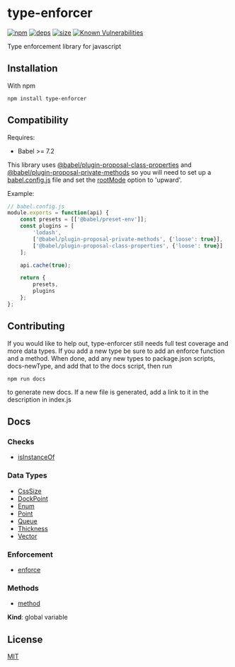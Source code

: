 # type-enforcer
[![npm][npm]][npm-url]
[![deps][deps]][deps-url]
[![size][size]][size-url]
[![Known Vulnerabilities](https://snyk.io/test/github/DarrenPaulWright/type-enforcer/badge.svg?targetFile=package.json)](https://snyk.io/test/github/DarrenPaulWright/type-enforcer?targetFile=package.json)

Type enforcement library for javascript

<a name="Installation"></a>

## Installation
With npm```npm install type-enforcer```## CompatibilityRequires:- Babel >= 7.2This library uses [@babel/plugin-proposal-class-properties](https://github.com/babel/babel/tree/master/packages/babel-plugin-proposal-class-properties) and [@babel/plugin-proposal-private-methods](https://github.com/babel/babel/tree/master/packages/babel-plugin-proposal-private-methods) so you will need to set up a [babel.config.js](https://babeljs.io/docs/en/config-files#project-wide-configuration) file and set the [rootMode](https://babeljs.io/docs/en/options#rootmode) option to 'upward'.Example:``` javascript// babel.config.jsmodule.exports = function(api) {	const presets = [['@babel/preset-env']];	const plugins = [		'lodash',		['@babel/plugin-proposal-private-methods', {'loose': true}],		['@babel/plugin-proposal-class-properties', {'loose': true}]	];	api.cache(true);	return {		presets,		plugins	};};```## ContributingIf you would like to help out, type-enforcer still needs full test coverage and more data types. If you add a new type be sure to add an enforce function and a method. When done, add any new types to package.json scripts, docs-newType, and add that to the docs script, then run```npm run docs```to generate new docs. If a new file is generated, add a link to it in the description in index.js## Docs### Checks- [isInstanceOf](https://github.com/darrenpaulwright/type-enforcer/blob/master/docs/isInstanceOf.md)### Data Types- [CssSize](https://github.com/darrenpaulwright/type-enforcer/blob/master/docs/CssSize.md)- [DockPoint](https://github.com/darrenpaulwright/type-enforcer/blob/master/docs/DockPoint.md)- [Enum](https://github.com/darrenpaulwright/type-enforcer/blob/master/docs/Enum.md)- [Point](https://github.com/darrenpaulwright/type-enforcer/blob/master/docs/Point.md)- [Queue](https://github.com/darrenpaulwright/type-enforcer/blob/master/docs/Queue.md)- [Thickness](https://github.com/darrenpaulwright/type-enforcer/blob/master/docs/Thickness.md)- [Vector](https://github.com/darrenpaulwright/type-enforcer/blob/master/docs/Vector.md)### Enforcement- [enforce](https://github.com/darrenpaulwright/type-enforcer/blob/master/docs/enforce.md)### Methods- [method](https://github.com/darrenpaulwright/type-enforcer/blob/master/docs/method.md)

**Kind**: global variable  

## License

[MIT](https://github.com/darrenpaulwright/type-enforcer/blob/master/LICENSE.md)

[npm]: https://img.shields.io/npm/v/type-enforcer.svg
[npm-url]: https://npmjs.com/package/type-enforcer
[deps]: https://david-dm.org/darrenpaulwright/type-enforcer.svg
[deps-url]: https://david-dm.org/darrenpaulwright/type-enforcer
[size]: https://packagephobia.now.sh/badge?p=type-enforcer
[size-url]: https://packagephobia.now.sh/result?p=type-enforcer

